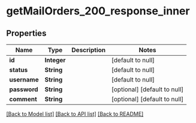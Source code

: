 # getMailOrders_200_response_inner
## Properties

| Name | Type | Description | Notes |
|------------ | ------------- | ------------- | -------------|
| **id** | **Integer** |  | [default to null] |
| **status** | **String** |  | [default to null] |
| **username** | **String** |  | [default to null] |
| **password** | **String** |  | [optional] [default to null] |
| **comment** | **String** |  | [optional] [default to null] |

[[Back to Model list]](../README.md#documentation-for-models) [[Back to API list]](../README.md#documentation-for-api-endpoints) [[Back to README]](../README.md)

